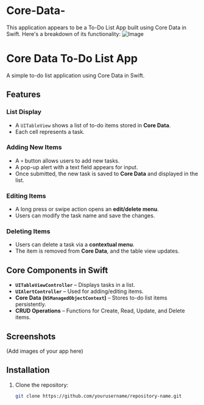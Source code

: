 # Core-Data-
This application appears to be a To-Do List App built using Core Data in Swift. Here's a breakdown of its functionality:
![Image](https://github.com/user-attachments/assets/1993f917-d817-44dd-9862-587b9d9ecfff)
# Core Data To-Do List App

A simple to-do list application using Core Data in Swift.

## Features

### List Display
- A `UITableView` shows a list of to-do items stored in **Core Data**.
- Each cell represents a task.

### Adding New Items
- A `+` button allows users to add new tasks.
- A pop-up alert with a text field appears for input.
- Once submitted, the new task is saved to **Core Data** and displayed in the list.

### Editing Items
- A long press or swipe action opens an **edit/delete menu**.
- Users can modify the task name and save the changes.

### Deleting Items
- Users can delete a task via a **contextual menu**.
- The item is removed from **Core Data**, and the table view updates.

## Core Components in Swift
- **`UITableViewController`** – Displays tasks in a list.
- **`UIAlertController`** – Used for adding/editing items.
- **Core Data (`NSManagedObjectContext`)** – Stores to-do list items persistently.
- **CRUD Operations** – Functions for Create, Read, Update, and Delete items.

## Screenshots
(Add images of your app here)

## Installation
1. Clone the repository:
   ```bash
   git clone https://github.com/yourusername/repository-name.git
